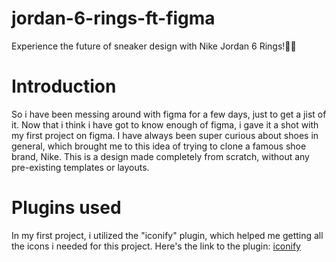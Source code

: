 # jordan-6-rings-ft-figma
Experience the future of sneaker design with Nike Jordan 6 Rings!👟🚀

# Introduction
So i have been messing around with figma for a few days, just to get a jist of it. Now that i think i have got to know enough of figma, i gave it a shot with my first project on figma. I have always been super curious about shoes in general, which brought me to this idea of trying to clone a famous shoe brand, Nike. This is a design made completely from scratch, without any pre-existing templates or layouts.

# Plugins used
In my first project, i utilized the "iconify" plugin, which helped me getting all the icons i needed for this project.
Here's the link to the plugin: [iconify](https://www.figma.com/community/plugin/735098390272716381/iconify)
